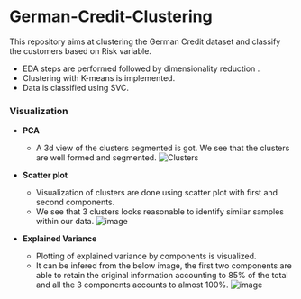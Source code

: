 # German-Credit-Clustering
This repository aims at clustering the German Credit dataset and classify the customers based on Risk variable.

- EDA steps are performed followed by dimensionality reduction . 
- Clustering with K-means is implemented. 
- Data is classified using SVC.

### Visualization

- <b>PCA</b> 
  - A 3d view of the clusters segmented is got. We see that the clusters are well formed and segmented.
  ![Clusters](https://user-images.githubusercontent.com/94810983/147398606-79f9c5bd-496f-42b0-9777-70d79dc910b0.PNG)
  
- <b>Scatter plot</b> 
  - Visualization of clusters are done using scatter plot with first and second components.
  - We see that 3 clusters looks reasonable to identify similar samples within our data.
  ![image](https://user-images.githubusercontent.com/94810983/147398587-028fcc02-bbf5-418d-a646-83640b6f992a.png)


- <b>Explained Variance</b>
  -  Plotting of explained variance by components is visualized.
  -  It can be infered from the below image, the first two components are able to retain the original information accounting to 85% of the total and all the 3 components accounts to almost 100%.
![image](https://user-images.githubusercontent.com/94810983/147398644-2b510c89-d308-480f-91b2-4a1706da564f.png)
